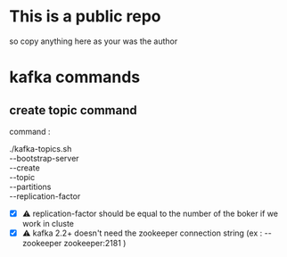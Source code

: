 # This is a public repo

so copy anything here as your was the author

# kafka commands

## create topic command

 command : 
    
 ./kafka-topics.sh \
 --bootstrap-server <ip and port of the firts broker in the kafka  cluster>\
 --create \
 --topic <topic name> \
 --partitions <number of partition> \
 --replication-factor <number of replication>

 - [x] :warning: replication-factor should be equal to the number of the boker if we work in cluste
 - [x] :warning: kafka 2.2+ doesn't need the zookeeper connection string (ex : --zookeeper zookeeper:2181 )